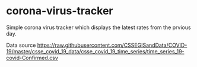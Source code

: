 # corona-virus-tracker
Simple corona virus tracker which displays the latest rates from the prvious day. 

Data source
https://raw.githubusercontent.com/CSSEGISandData/COVID-19/master/csse_covid_19_data/csse_covid_19_time_series/time_series_19-covid-Confirmed.csv


